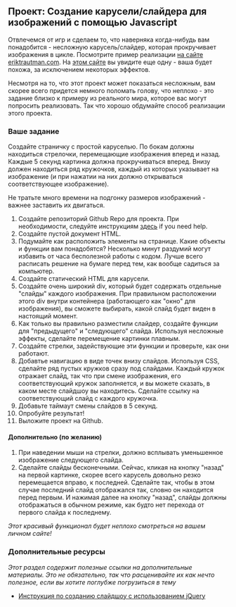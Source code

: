 ## Проект: Создание карусели/слайдера для изображений с помощью Javascript

Отвлечемся от игр и сделаем то, что наверняка когда-нибудь вам понадобится - несложную карусель/слайдер, которая прокручивает изображения в цикле. Посмотрите пример реализации [на сайте eriktrautman.com](http://www.eriktrautman.com). На [этом сайте](http://www.jssor.com/) вы увидите еще одну - ваша будет похожа, за исключением некоторых эффектов.

Несмотря на то, что этот проект может показаться несложным, вам скорее всего придется немного поломать голову, что неплохо - это задание близко к примеру из реального мира, которое вас могут попросить реализовать. Так что хорошо обдумайте способ реализации этого проекта.

### Ваше задание

Создайте страничку с простой каруселью. По бокам должны находиться стрелочки, перемещающие изображения вперед и назад. Каждые 5 секунд картинка должна прокручиваться вперед. Внизу должен находиться ряд кружочков, каждый из которых указывает на изображение (и при нажатии на них должно открываться соответствующее изображение).

Не тратьте много времени на подгонку размеров изображений - важнее заставить их двигаться.

1. Создайте репозиторий Github Repo для проекта. При необходимости, следуйте инструкциям [здесь](/web-development-101/html-css) if you need help.
2. Создайте пустой документ HTML.
3. Подумайте как расположить элементы на странице. Какие объекты и функции вам понадобятся? Несколько минут раздумий могут избавить от часа бесполезной работы с кодом. Лучше всего расписать решение на бумаге перед тем, как вообще садиться за компьютер.
4. Создайте статический HTML для карусели.
5. Создайте очень широкий div, который будет содержать отдельные "слайды" каждого изображения. При правильном расположении этого div внутри контейнера (работающего как "окно" для изображения), вы сможете выбирать, какой слайд будет виден в настоящий момент.
6. Как только вы правильно разместили слайдер, создайте функции для "предыдущего" и "следующего" слайда. Используя несложные эффекты, сделайте перемещение картинки плавным.
7. Создайте стрелки, задействующие эти функции и проверьте, как они работают.
8. Добавтье навигацию в виде точек внизу слайдов. Используя CSS, сделайте ряд пустых кружков сразу под слайдами. Каждый кружок отражает слайд, так что при смене изображения, его соответствующий кружок заполняется, и вы можете сказать, в каком месте слайдшоу вы находитесь. Сделайте ссылку на соответствующий слайд с каждого кружочка.
9. Добавьте таймаут смены слайдов в 5 секунд.
10. Опробуйте результат!
11. Выложите проект на Github.

#### Дополнительно (по желанию)

1. При наведении мыши на стрелки, должно всплывать уменьшенное изображение следующего слайда.
2. Сделайте слайды бесконечными. Сейчас, кликая на кнопку "назад" на первой картинке, скорее всего карусель довольно резко перемещается вправо, к последней. Сделайте так, чтобы в этом случае последний слайд отображался так, словно он находится перед первым. И нажимая далее на кнопку "назад", слайды должны отображаться в обычном режиме, как будто нет перехода от первого слайда к последнему.

*Этот красивый функционал будет неплохо смотреться на вашем личном сайте!*

### Дополнительные ресурсы

*Этот раздел содержит полезные ссылки на дополнительные материалы. Это не обязательно, так что расценивайте их как нечто полезное, если вы хотите поглубже погрузиться в тему*

* [Инструкция по созданию слайдшоу с использованием jQuery](http://stackoverflow.com/questions/12068734/jquery-simple-image-slideshow-tutorial)
